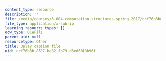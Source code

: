 ```yaml
---
content_type: resource
description: ''
file: /media/courses/6-004-computation-structures-spring-2017/ccf76b3b8507be82fb79d3ed6018b96f_dLeI7A7VezQ.srt
file_type: application/x-subrip
learning_resource_types: []
ocw_type: OCWFile
parent_uid: null
resourcetype: Other
title: 3play caption file
uid: ccf76b3b-8507-be82-fb79-d3ed6018b96f
---
```


